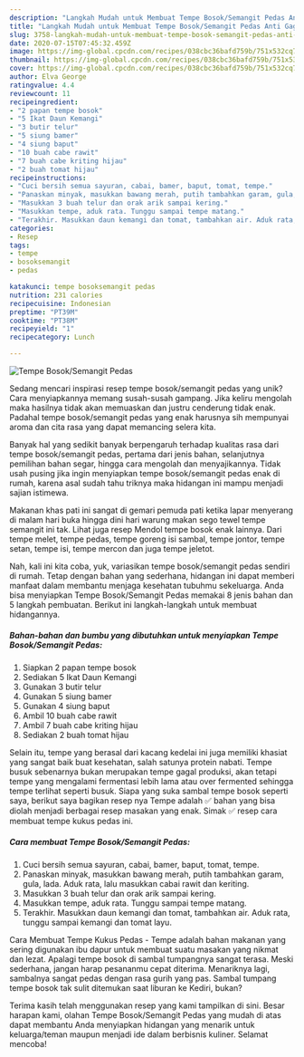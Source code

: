 ```yaml
---
description: "Langkah Mudah untuk Membuat Tempe Bosok/Semangit Pedas Anti Gagal"
title: "Langkah Mudah untuk Membuat Tempe Bosok/Semangit Pedas Anti Gagal"
slug: 3758-langkah-mudah-untuk-membuat-tempe-bosok-semangit-pedas-anti-gagal
date: 2020-07-15T07:45:32.459Z
image: https://img-global.cpcdn.com/recipes/038cbc36bafd759b/751x532cq70/tempe-bosoksemangit-pedas-foto-resep-utama.jpg
thumbnail: https://img-global.cpcdn.com/recipes/038cbc36bafd759b/751x532cq70/tempe-bosoksemangit-pedas-foto-resep-utama.jpg
cover: https://img-global.cpcdn.com/recipes/038cbc36bafd759b/751x532cq70/tempe-bosoksemangit-pedas-foto-resep-utama.jpg
author: Elva George
ratingvalue: 4.4
reviewcount: 11
recipeingredient:
- "2 papan tempe bosok"
- "5 Ikat Daun Kemangi"
- "3 butir telur"
- "5 siung bamer"
- "4 siung baput"
- "10 buah cabe rawit"
- "7 buah cabe kriting hijau"
- "2 buah tomat hijau"
recipeinstructions:
- "Cuci bersih semua sayuran, cabai, bamer, baput, tomat, tempe."
- "Panaskan minyak, masukkan bawang merah, putih tambahkan garam, gula, lada. Aduk rata, lalu masukkan cabai rawit dan keriting."
- "Masukkan 3 buah telur dan orak arik sampai kering."
- "Masukkan tempe, aduk rata. Tunggu sampai tempe matang."
- "Terakhir. Masukkan daun kemangi dan tomat, tambahkan air. Aduk rata, tunggu sampai kemangi dan tomat layu."
categories:
- Resep
tags:
- tempe
- bosoksemangit
- pedas

katakunci: tempe bosoksemangit pedas 
nutrition: 231 calories
recipecuisine: Indonesian
preptime: "PT39M"
cooktime: "PT38M"
recipeyield: "1"
recipecategory: Lunch

---
```



![Tempe Bosok/Semangit Pedas](https://img-global.cpcdn.com/recipes/038cbc36bafd759b/751x532cq70/tempe-bosoksemangit-pedas-foto-resep-utama.jpg)

Sedang mencari inspirasi resep tempe bosok/semangit pedas yang unik? Cara menyiapkannya memang susah-susah gampang. Jika keliru mengolah maka hasilnya tidak akan memuaskan dan justru cenderung tidak enak. Padahal tempe bosok/semangit pedas yang enak harusnya sih mempunyai aroma dan cita rasa yang dapat memancing selera kita.

Banyak hal yang sedikit banyak berpengaruh terhadap kualitas rasa dari tempe bosok/semangit pedas, pertama dari jenis bahan, selanjutnya pemilihan bahan segar, hingga cara mengolah dan menyajikannya. Tidak usah pusing jika ingin menyiapkan tempe bosok/semangit pedas enak di rumah, karena asal sudah tahu triknya maka hidangan ini mampu menjadi sajian istimewa.

Makanan khas pati ini sangat di gemari pemuda pati ketika lapar menyerang di malam hari buka hingga dini hari warung makan sego tewel tempe semangit ini tak. Lihat juga resep Mendol tempe bosok enak lainnya. Dari tempe melet, tempe pedas, tempe goreng isi sambal, tempe jontor, tempe setan, tempe isi, tempe mercon dan juga tempe jeletot.


Nah, kali ini kita coba, yuk, variasikan tempe bosok/semangit pedas sendiri di rumah. Tetap dengan bahan yang sederhana, hidangan ini dapat memberi manfaat dalam membantu menjaga kesehatan tubuhmu sekeluarga. Anda bisa menyiapkan Tempe Bosok/Semangit Pedas memakai 8 jenis bahan dan 5 langkah pembuatan. Berikut ini langkah-langkah untuk membuat hidangannya.

<!--inarticleads1-->

##### Bahan-bahan dan bumbu yang dibutuhkan untuk menyiapkan Tempe Bosok/Semangit Pedas:

1. Siapkan 2 papan tempe bosok
1. Sediakan 5 Ikat Daun Kemangi
1. Gunakan 3 butir telur
1. Gunakan 5 siung bamer
1. Gunakan 4 siung baput
1. Ambil 10 buah cabe rawit
1. Ambil 7 buah cabe kriting hijau
1. Sediakan 2 buah tomat hijau


Selain itu, tempe yang berasal dari kacang kedelai ini juga memiliki khasiat yang sangat baik buat kesehatan, salah satunya protein nabati. Tempe busuk sebenarnya bukan merupakan tempe gagal produksi, akan tetapi tempe yang mengalami fermentasi lebih lama atau over fermented sehingga tempe terlihat seperti busuk. Siapa yang suka sambal tempe bosok seperti saya, berikut saya bagikan resep nya  Tempe adalah ✅ bahan yang bisa diolah menjadi berbagai resep masakan yang enak. Simak ✅ resep cara membuat tempe kukus pedas ini. 

<!--inarticleads2-->

##### Cara membuat Tempe Bosok/Semangit Pedas:

1. Cuci bersih semua sayuran, cabai, bamer, baput, tomat, tempe.
1. Panaskan minyak, masukkan bawang merah, putih tambahkan garam, gula, lada. Aduk rata, lalu masukkan cabai rawit dan keriting.
1. Masukkan 3 buah telur dan orak arik sampai kering.
1. Masukkan tempe, aduk rata. Tunggu sampai tempe matang.
1. Terakhir. Masukkan daun kemangi dan tomat, tambahkan air. Aduk rata, tunggu sampai kemangi dan tomat layu.


Cara Membuat Tempe Kukus Pedas - Tempe adalah bahan makanan yang sering digunakan ibu dapur untuk membuat suatu masakan yang nikmat dan lezat. Apalagi tempe bosok di sambal tumpangnya sangat terasa. Meski sederhana, jangan harap pesananmu cepat diterima. Menariknya lagi, sambalnya sangat pedas dengan rasa gurih yang pas. Sambal tumpang tempe bosok tak sulit ditemukan saat liburan ke Kediri, bukan? 

Terima kasih telah menggunakan resep yang kami tampilkan di sini. Besar harapan kami, olahan Tempe Bosok/Semangit Pedas yang mudah di atas dapat membantu Anda menyiapkan hidangan yang menarik untuk keluarga/teman maupun menjadi ide dalam berbisnis kuliner. Selamat mencoba!
